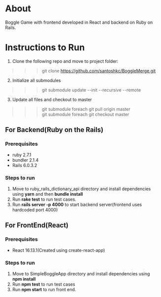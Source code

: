 # About
Boggle Game with frontend developed in React and backend on Ruby on Rails.

# Instructions to Run
1. Clone the following repo and move to project folder: 
>>> git clone https://github.com/santoshkc/BoggleMerge.git
2. Initialize all submodules 
>>> git submodule update --init --recursive --remote
3. Update all files and checkout to master
>>> git submodule foreach git pull origin master   
>>> git submodule foreach git checkout master

## For Backend(Ruby on the Rails) 
### Prerequisites
* ruby 2.7.1
* bundler 2.1.4
* Rails 6.0.3.2

### Steps to run
1. Move to ruby_rails_dictionary_api directory and install dependencies using **yarn** and then **bundle install**
2. Run **rake test** to run test cases.
3. Run **rails server -p 4000** to start backend server(frontend uses hardcoded port 4000)

## For FrontEnd(React)
### Prerequisites
* React 16.13.1(Created using create-react-app)

### Steps to run
1. Move to SimpleBoggleApp directory and install dependencies using **npm install**
2. Run **npm test** to run test cases
3. Run **npm start** to run front end.
